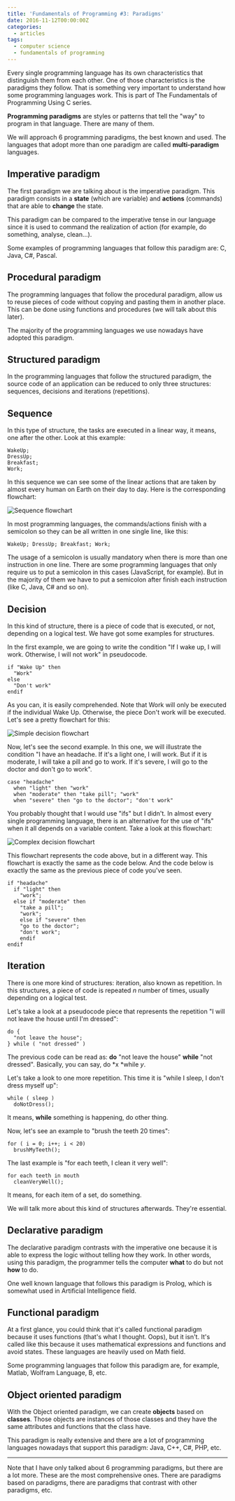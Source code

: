 ```yaml
---
title: 'Fundamentals of Programming #3: Paradigms'
date: 2016-11-12T00:00:00Z
categories:
  - articles
tags:
  - computer science
  - fundamentals of programming
---
```


Every single programming language has its own characteristics
that distinguish them from each other. One of those characteristics is the
paradigms they follow. That is something very important to understand how some
programming languages work. This is part of The Fundamentals of Programming
Using C series.

<!--more-->

**Programming paradigms** are styles or patterns that tell the "way" to program
in that language. There are many of them.

We will approach 6 programming paradigms, the best known and used. The languages
that adopt more than one paradigm are called **multi-paradigm** languages.

## Imperative paradigm

The first paradigm we are talking about is the imperative paradigm. This
paradigm consists in a **state** (which are variable) and **actions** (commands)
that are able to **change** the state.

This paradigm can be compared to the imperative tense in our language since it
is used to command the realization of action (for example, do something,
analyse, clean…).

Some examples of programming languages that follow this paradigm are: C, Java,
C#, Pascal.

## Procedural paradigm

The programming languages that follow the procedural paradigm, allow us to reuse
pieces of code without copying and pasting them in another place. This can be
done using functions and procedures (we will talk about this later).

The majority of the programming languages we use nowadays have adopted this
paradigm.

## Structured paradigm

In the programming languages that follow the structured paradigm, the source
code of an application can be reduced to only three structures: sequences,
decisions and iterations (repetitions).

## Sequence

In this type of structure, the tasks are executed in a linear way, it means, one
after the other. Look at this example:

```
WakeUp;
DressUp;
Breakfast;
Work;
```

In this sequence we can see some of the linear actions that are taken by almost
every human on Earth on their day to day. Here is the corresponding flowchart:

![Sequence flowchart](https://cdn.hacdias.com/media/2016-11-sequence.jpg)

In most programming languages, the commands/actions finish with a semicolon so
they can be all written in one single line, like this:

```
WakeUp; DressUp; Breakfast; Work;
```

The usage of a semicolon is usually mandatory when there is more than one
instruction in one line. There are some programming languages that only require
us to put a semicolon in this cases (JavaScript, for example). But in the
majority of them we have to put a semicolon after finish each instruction (like
C, Java, C# and so on).

## Decision

In this kind of structure, there is a piece of code that is executed, or not,
depending on a logical test. We have got some examples for structures.

In the first example, we are going to write the condition "If I wake up, I will
work. Otherwise, I will not work" in pseudocode.

```
if "Wake Up" then        
  "Work"        
else      
  "Don't work"        
endif
```

As you can, it is easily comprehended. Note that Work will only be executed if
the individual Wake Up. Otherwise, the piece Don't work will be executed. Let's
see a pretty flowchart for this:

![Simple decision flowchart](https://cdn.hacdias.com/media/2016-11-decision.jpg)

Now, let's see the second example. In this one, we will illustrate the condition
"I have an headache. If it's a light one, I will work. But if it is moderate, I
will take a pill and go to work. If it's severe, I will go to the doctor and
don't go to work".

```
case "headache"        
  when "light" then "work"        
  when "moderate" then "take pill"; "work"        
  when "severe" then "go to the doctor"; "don't work"
```

You probably thought that I would use "ifs" but I didn't. In almost every single
programming language, there is an alternative for the use of "ifs" when it all
depends on a variable content. Take a look at this flowchart:

![Complex decision flowchart](https://cdn.hacdias.com/media/2016-11-decision-social.jpg)

This flowchart represents the code above, but in a different way. This flowchart
is exactly the same as the code below. And the code below is exactly the same as
the previous piece of code you've seen.

```
if "headache"          
  if "light" then          
    "work";          
  else if "moderate" then          
    "take a pill";          
    "work";          
    else if "severe" then          
    "go to the doctor";          
    "don't work";          
    endif          
endif
```

## Iteration

There is one more kind of structures: iteration, also known as repetition. In
this structures, a piece of code is repeated *n* number of times, usually
depending on a logical test.

Let's take a look at a pseudocode piece that represents the repetition "I will
not leave the house until I'm dressed":

```
do {        
  "not leave the house";        
} while ( "not dressed" )
```

The previous code can be read as: **do** "not leave the house" **while** "not
dressed". Basically, you can say, do *x *while *y*.

Let's take a look to one more repetition. This time it is "while I sleep, I
don't dress myself up":

```
while ( sleep )
  doNotDress();
```

It means, **while** something is happening, do other thing.

Now, let's see an example to "brush the teeth 20 times":

```
for ( i = 0; i++; i < 20)
  brushMyTeeth();
```

The last example is "for each teeth, I clean it very well":

```
for each teeth in mouth
  cleanVeryWell();
```

It means, for each item of a set, do something.

We will talk more about this kind of structures afterwards. They're essential.

## Declarative paradigm

The declarative paradigm contrasts with the imperative one because it is able to
express the logic without telling how they work. In other words, using this
paradigm, the programmer tells the computer **what** to do but not **how** to
do.

One well known language that follows this paradigm is Prolog, which is somewhat
used in Artificial Intelligence field.

## Functional paradigm

At a first glance, you could think that it's called functional paradigm because
it uses functions (that's what I thought. Oops), but it isn't. It's called like
this because it uses mathematical expressions and functions and avoid states.
These languages are heavily used on Math field.

Some programming languages that follow this paradigm are, for example, Matlab,
Wolfram Language, B, etc.

## Object oriented paradigm

With the Object oriented paradigm, we can create **objects** based on
**classes**. Those objects are instances of those classes and they have the same
attributes and functions that the class have.

This paradigm is really extensive and there are a lot of programming languages
nowadays that support this paradigm: Java, C++, C#, PHP, etc.

*****

Note that I have only talked about 6 programming paradigms, but there are a lot
more. These are the most comprehensive ones. There are paradigms based on
paradigms, there are paradigms that contrast with other paradigms, etc.
